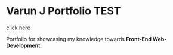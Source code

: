 # Varun J Portfolio TEST

 [click here](https://vjram-portfolio-web-dev.netlify.app/)



 Portfolio for showcasing my knowledge towards **Front-End Web-Development.**
